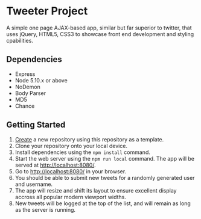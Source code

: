 # Tweeter Project
A simple one page AJAX-based app, similar but far superior to twitter, that uses jQuery, HTML5, CSS3 to showcase front end development and styling cpabilities. 

## Dependencies

- Express
- Node 5.10.x or above
- NoDemon
- Body Parser
- MD5
- Chance

## Getting Started

1. [Create](https://github.com/t-smift/tweeter) a new repository using this repository as a template.
2. Clone your repository onto your local device.
3. Install dependencies using the `npm install` command.
3. Start the web server using the `npm run local` command. The app will be served at <http://localhost:8080/>.
4. Go to <http://localhost:8080/> in your browser.
5. You should be able to submit new tweets for a randomly generated user and username.
6. The app will resize and shift its layout to ensure excellent display accross all popular modern viewport widths. 
7. New tweets will be logged at the top of the list, and will remain as long as the server is running. 


